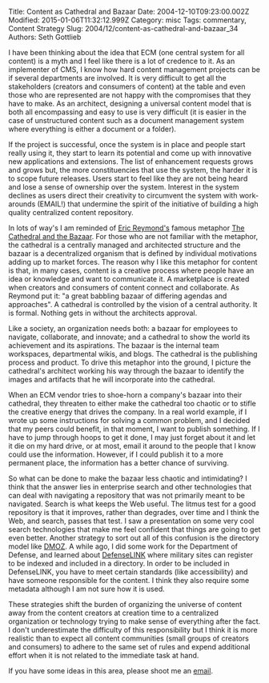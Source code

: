 Title: Content as Cathedral and Bazaar
Date: 2004-12-10T09:23:00.002Z
Modified: 2015-01-06T11:32:12.999Z
Category: misc
Tags: commentary, Content Strategy
Slug: 2004/12/content-as-cathedral-and-bazaar_34
Authors: Seth Gottlieb

I have been thinking about the idea that ECM (one central system for all content) is a myth and I feel like there is a lot of credence to it. As an implementer of CMS, I know how hard content management projects can be if several departments are involved. It is very difficult to get all the stakeholders (creators and consumers of content) at the table and even those who are represented are not happy with the compromises that they have to make. As an architect, designing a universal content model that is both all encompassing and easy to use is very difficult (it is easier in the case of unstructured content such as a document management system where everything is either a document or a folder).  
  

If the project is successful, once the system is in place and people start really using it, they start to learn its potential and come up with innovative new applications and extensions. The list of enhancement requests grows and grows but, the more constituencies that use the system, the harder it is to scope future releases. Users start to feel like they are not being heard and lose a sense of ownership over the system. Interest in the system declines as users direct their creativity to circumvent the system with work-arounds (EMAIL!) that undermine the spirit of the initiative of building a high quality centralized content repository.  
  

In lots of way's I am reminded of [Eric Reymond's](http://www.catb.org/%7Eesr/) famous metaphor [The Cathedral and the Bazaar](http://www.catb.org/%7Eesr/writings/cathedral-bazaar/). For those who are not familiar with the metaphor, the cathedral is a centrally managed and architected structure and the bazaar is a decentralized organism that is defined by individual motivations adding up to market forces. The reason why I like this metaphor for content is that, in many cases, content is a creative process where people have an idea or knowledge and want to communicate it. A marketplace is created when creators and consumers of content connect and collaborate. As Reymond put it: "a great babbling bazaar of differing agendas and approaches". A cathedral is controlled by the vision of a central authority. It is formal. Nothing gets in without the architects approval.  
  

Like a society, an organization needs both: a bazaar for employees to navigate, collaborate, and innovate; and a cathedral to show the world its achievement and its aspirations. The bazaar is the internal team workspaces, departmental wikis, and blogs. The cathedral is the publishing process and product. To drive this metaphor into the ground, I picture the cathedral's architect working his way through the bazaar to identify the images and artifacts that he will incorporate into the cathedral.  
  

When an ECM vendor tries to shoe-horn a company's bazaar into their cathedral, they threaten to either make the cathedral too chaotic or to stifle the creative energy that drives the company. In a real world example, if I wrote up some instructions for solving a common problem, and I decided that my peers could benefit, in that moment, I want to publish something. If I have to jump through hoops to get it done, I may just forget about it and let it die on my hard drive, or at most, email it around to the people that I know could use the information. However, if I could publish it to a more permanent place, the information has a better chance of surviving.  
  

So what can be done to make the bazaar less chaotic and intimidating? I think that the answer lies in enterprise search and other technologies that can deal with navigating a repository that was not primarily meant to be navigated. Search is what keeps the Web useful. The litmus test for a good repository is that it improves, rather than degrades, over time and I think the Web, and search, passes that test. I saw a presentation on some very cool search technologies that make me feel confident that things are going to get even better. Another strategy to sort out all of this confusion is the directory model like [DMOZ](http://www.dmoz.org/). A while ago, I did some work for the Department of Defense, and learned about [DefenseLINK](http://www.defenselink.mil/) where military sites can register to be indexed and included in a directory. In order to be included in DefenseLINK, you have to meet certain standards (like accessibility) and have someone responsible for the content. I think they also require some metadata although I am not sure how it is used.  
  

These strategies shift the burden of organizing the universe of content away from the content creators at creation time to a centralized organization or technology trying to make sense of everything after the fact. I don't underestimate the difficulty of this responsibility but I think it is more realistic than to expect all content communities (small groups of creators and consumers) to adhere to the same set of rules and expend additional effort when it is not related to the immediate task at hand. 

  
  
If you have some ideas in this area, please shoot me an [email](mailto:sgottlieb@optaros.com). 
